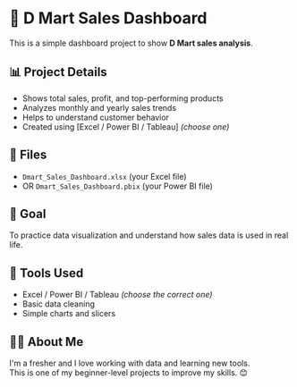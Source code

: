 # 🛒 D Mart Sales Dashboard

This is a simple dashboard project to show **D Mart sales analysis**.

## 📊 Project Details

- Shows total sales, profit, and top-performing products
- Analyzes monthly and yearly sales trends
- Helps to understand customer behavior
- Created using [Excel / Power BI / Tableau] *(choose one)*

## 📁 Files

- `Dmart_Sales_Dashboard.xlsx` (your Excel file)
- OR `Dmart_Sales_Dashboard.pbix` (your Power BI file)

## 🎯 Goal

To practice data visualization and understand how sales data is used in real life.

## 📌 Tools Used

- Excel / Power BI / Tableau *(choose the correct one)*
- Basic data cleaning
- Simple charts and slicers

## 🙋‍♂️ About Me

I'm a fresher and I love working with data and learning new tools.  
This is one of my beginner-level projects to improve my skills. 😊

